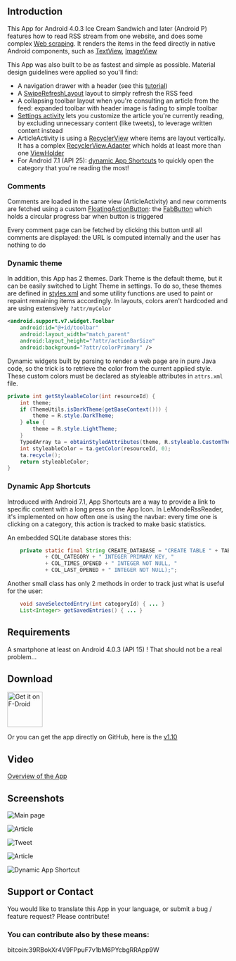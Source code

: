 ## Introduction

This App for Android 4.0.3 Ice Cream Sandwich and later (Android P) features how to read RSS stream from one website, and does some complex [Web scraping](https://en.wikipedia.org/wiki/Web_scraping). It renders the items in the feed directly in native Android components, such as [TextView](https://developer.android.com/reference/android/widget/TextView.html), [ImageView](https://developer.android.com/reference/android/widget/ImageView.html)

This App was also built to be as fastest and simple as possible. Material design guidelines were applied so you'll find:
* A navigation drawer with a header (see this [tutorial](https://developer.android.com/training/implementing-navigation/nav-drawer.html))
* A [SwipeRefreshLayout](https://developer.android.com/reference/android/support/v4/widget/SwipeRefreshLayout.html) layout to simply refresh the RSS feed
* A collapsing toolbar layout when you're consulting an article from the feed: expanded toolbar with header image is fading to simple toolbar
* [Settings activity](https://developer.android.com/reference/android/preference/PreferenceActivity.html) lets you customize the article you're currently reading, by excluding unnecessary content (like tweets), to leverage written content instead
* ArticleActivity is using a [RecyclerView](https://developer.android.com/reference/android/support/v7/widget/RecyclerView.html) where items are layout vertically. It has a complex [RecyclerView.Adapter](https://developer.android.com/reference/android/support/v7/widget/RecyclerView.Adapter.html) which holds at least more than one [ViewHolder](https://developer.android.com/reference/android/support/v7/widget/RecyclerView.ViewHolder.html)
* For Android 7.1 (API 25): [dynamic App Shortcuts](https://developer.android.com/guide/topics/ui/shortcuts.html#dynamic) to quickly open the category that you're reading the most!

### Comments

Comments are loaded in the same view (ArticleActivity) and new comments are fetched using a custom [FloatingActionButton](https://developer.android.com/reference/android/support/design/widget/FloatingActionButton.html): the [FabButton](https://github.com/ckurtm/FabButton) which holds a circular progress bar when button is triggered

Every comment page can be fetched by clicking this button until all comments are displayed: the URL is computed internally and the user has nothing to do

### Dynamic theme

In addition, this App has 2 themes. Dark Theme is the default theme, but it can be easily switched to Light Theme in settings. To do so, these themes are defined in [styles.xml](https://developer.android.com/guide/topics/ui/themes.html) and some utility functions are used to paint or repaint remaining items accordingly. In layouts, colors aren't hardcoded and are using extensively ```?attr/myColor```

```xml
<android.support.v7.widget.Toolbar
    android:id="@+id/toolbar"
    android:layout_width="match_parent"
    android:layout_height="?attr/actionBarSize"
    android:background="?attr/colorPrimary" />
```

Dynamic widgets built by parsing to render a web page are in pure Java code, so the trick is to retrieve the color from the current applied style. These custom colors must be declared as styleable attributes in ```attrs.xml``` file.

```java
private int getStyleableColor(int resourceId) {
    int theme;
    if (ThemeUtils.isDarkTheme(getBaseContext())) {
        theme = R.style.DarkTheme;
    } else {
        theme = R.style.LightTheme;
    }
    TypedArray ta = obtainStyledAttributes(theme, R.styleable.CustomTheme);
    int styleableColor = ta.getColor(resourceId, 0);
    ta.recycle();
    return styleableColor;
}
```

### Dynamic App Shortcuts

Introduced with Android 7.1, App Shortcuts are a way to provide a link to specific content with a long press on the App Icon. In LeMondeRssReader, it's implemented on how often one is using the navbar: every time one is clicking on a category, this action is tracked to make basic statistics.

An embedded SQLite database stores this:

```java
    private static final String CREATE_DATABASE = "CREATE TABLE " + TABLE_STATS + " ("
            + COL_CATEGORY + " INTEGER PRIMARY KEY, "
            + COL_TIMES_OPENED + " INTEGER NOT NULL, "
            + COL_LAST_OPENED + " INTEGER NOT NULL);";
```

Another small class has only 2 methods in order to track just what is useful for the user:

```java
    void saveSelectedEntry(int categoryId) { ... }
    List<Integer> getSavedEntries() { ... }
```

## Requirements

A smartphone at least on Android 4.0.3 (API 15) ! That should not be a real problem...

## Download

<a href="https://f-droid.org/packages/org.mbach.lemonde/">
<img src="https://f-droid.org/badge/get-it-on.png" alt="Get it on F-Droid" height="80"></a>

Or you can get the app directly on GitHub, here is the [v1.10](https://github.com/MBach/LeMondeRssReader/releases/download/v1.10/LeMondeRssReader-1.10.apk)

## Video
[Overview of the App](https://mbach.github.io/LeMondeRssReader/video/video_1.mp4)

## Screenshots
![Main page](https://mbach.github.io/LeMondeRssReader/screenshots/main.jpg)

![Article](https://mbach.github.io/LeMondeRssReader/screenshots/article.jpg)

![Tweet](https://mbach.github.io/LeMondeRssReader/screenshots/tweet.jpg)

![Article](https://mbach.github.io/LeMondeRssReader/screenshots/fab_and_chart.png)

![Dynamic App Shortcut](https://mbach.github.io/LeMondeRssReader/screenshots/dynamic_app_shortcut.jpg)

## Support or Contact

You would like to translate this App in your language, or submit a bug / feature request? Please contribute!

### You can contribute also by these means:

bitcoin:39RBokXr4V9FPpuF7v1bM6PYcbgRRApp9W
